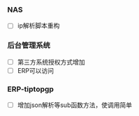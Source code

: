 ### NAS
- [ ] ip解析脚本重构

### 后台管理系统
- [ ] 第三方系统授权方式增加
- [ ] ERP可以访问

### ERP-tiptopgp
- [ ] 增加json解析等sub函数方法，使调用简单
